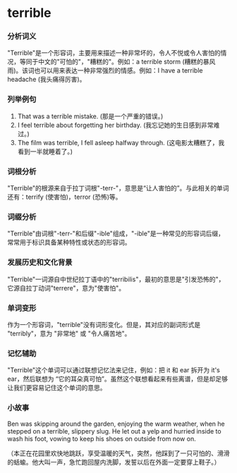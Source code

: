 # terrible

### 分析词义

  

"Terrible"是一个形容词，主要用来描述一种非常坏的，令人不悦或令人害怕的情况，等同于中文的"可怕的"，"糟糕的"。例如：a terrible storm (糟糕的暴风雨)。该词也可以用来表达一种非常强烈的情感。例如：I have a terrible headache (我头痛得厉害)。

  

### 列举例句

  

1.  That was a terrible mistake. (那是一个严重的错误。)
2.  I feel terrible about forgetting her birthday. (我忘记她的生日感到非常难过。)
3.  The film was terrible, I fell asleep halfway through. (这电影太糟糕了，我看到一半就睡着了。)

  

### 词根分析

  

"Terrible"的根源来自于拉丁词根"-terr-"，意思是“让人害怕的”。与此相关的单词还有：terrify (使害怕)，terror (恐怖)等。

  

### 词缀分析

  

"Terrible"由词根"-terr-"和后缀"-ible"组成，"-ible"是一种常见的形容词后缀，常常用于标识具备某种特性或状态的形容词。

  

### 发展历史和文化背景

  

"Terrible"一词源自中世纪拉丁语中的"terribilis"，最初的意思是"引发恐怖的"，它源自拉丁动词"terrere"，意为"使害怕"。

  

### 单词变形

  

作为一个形容词，"terrible"没有词形变化。但是，其对应的副词形式是 "terribly"，意为 "非常地" 或 "令人痛苦地"。

  

### 记忆辅助

  

"Terrible"这个单词可以通过联想记忆法来记住，例如：把 it 和 ear 拆开为 it's ear，然后联想为 “它的耳朵真可怕”。虽然这个联想看起来有些离谱，但是却足够让我们更容易记住这个单词的意思。

  

### 小故事

  

Ben was skipping around the garden, enjoying the warm weather, when he stepped on a terrible, slippery slug. He let out a yelp and hurried inside to wash his foot, vowing to keep his shoes on outside from now on.

  

（本正在花园里欢快地跳跃，享受温暖的天气，突然，他踩到了一只可怕的、滑滑的蛞蝓。他大叫一声，急忙跑回屋内洗脚，发誓以后在外面一定要穿上鞋子。）
